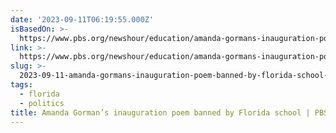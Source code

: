 ```yaml
---
date: '2023-09-11T06:19:55.000Z'
isBasedOn: >-
  https://www.pbs.org/newshour/education/amanda-gormans-inauguration-poem-banned-by-florida-school
link: >-
  https://www.pbs.org/newshour/education/amanda-gormans-inauguration-poem-banned-by-florida-school
slug: >-
  2023-09-11-amanda-gormans-inauguration-poem-banned-by-florida-school-or-pbs-newshour
tags:
  - florida
  - politics
title: Amanda Gorman’s inauguration poem banned by Florida school | PBS NewsHour
---
```


